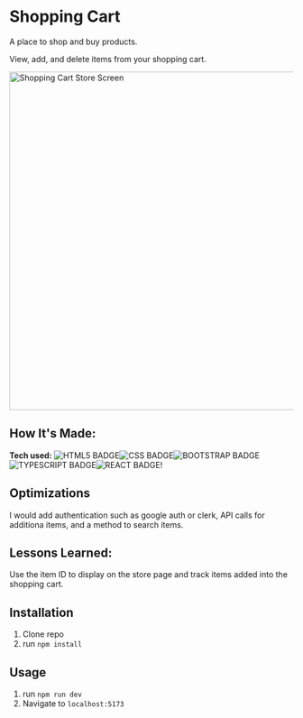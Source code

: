 # Shopping Cart
A place to shop and buy products.

View, add, and delete items from your shopping cart. <br>


<img width="600" alt="Shopping Cart Store Screen" src="https://i.ibb.co/bz5mph3/Screenshot-2025-01-24-141329.png">

## How It's Made:

**Tech used:** ![HTML5 BADGE](https://img.shields.io/static/v1?label=|&message=HTML5&color=23555f&style=plastic&logo=html5)![CSS BADGE](https://img.shields.io/static/v1?label=|&message=CSS3&color=285f65&style=plastic&logo=css3)![BOOTSTRAP BADGE](https://img.shields.io/static/v1?label=|&message=BOOTSTRAP&color=316c5e&style=plastic&logo=bootstrap)![TYPESCRIPT BADGE](https://img.shields.io/static/v1?label=|&message=TYPESCRIPT&color=3c7f5d&style=plastic&logo=typescript)![REACT BADGE](https://img.shields.io/static/v1?label=|&message=REACT&color=bbb111&style=plastic&logo=react)!


## Optimizations
I would add authentication such as google auth or clerk, API calls for additiona items, and a method to search items.


## Lessons Learned:
Use the item ID to display on the store page and track items added into the shopping cart.  


## Installation

1. Clone repo
2. run `npm install`

## Usage

1. run `npm run dev`
2. Navigate to `localhost:5173`
